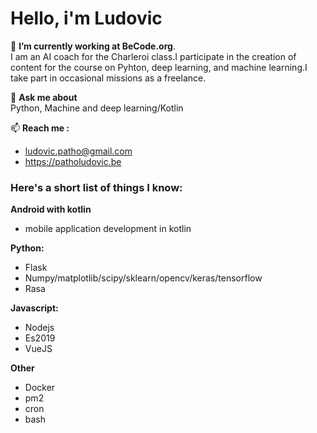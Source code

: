 # Hello, i'm Ludovic

🔭 **I’m currently working at BeCode.org**.  
I am an AI coach for the Charleroi class.I participate in the creation of content for the course on Pyhton, deep learning, and machine learning.I take part in occasional missions as a freelance.  

💬 **Ask me about**  
Python, Machine and deep learning/Kotlin  

📫 **Reach me :**  
* ludovic.patho@gmail.com  
* https://patholudovic.be

### Here's a short list of things I know:

**Android with kotlin**
- mobile application development in kotlin

**Python:**
- Flask
- Numpy/matplotlib/scipy/sklearn/opencv/keras/tensorflow
- Rasa

**Javascript:**
- Nodejs
- Es2019
- VueJS

**Other**
- Docker
- pm2
- cron
- bash



